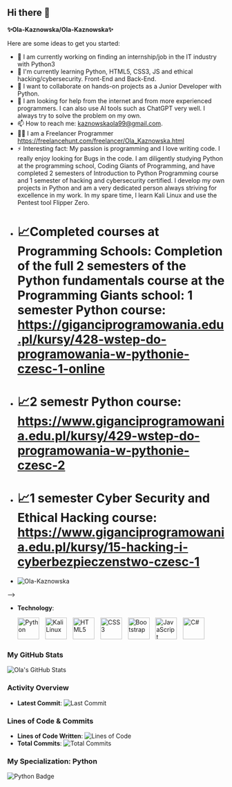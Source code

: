 ## Hi there 👋


**✨Ola-Kaznowska/Ola-Kaznowska✨**

Here are some ideas to get you started:

- 🔭 I am currently working on finding an internship/job in the IT industry with Python3
- 🌱 I'm currently learning Python, HTML5, CSS3, JS and ethical hacking/cybersecurity. Front-End and Back-End. 
- 👯 I want to collaborate on hands-on projects as a Junior Developer with Python.
- 🤔 I am looking for help from the internet and from more experienced programmers. I can also use AI tools such as ChatGPT very well. I always try to solve the problem on my own.  
- 📫 How to reach me: kaznowskaola99@gmail.com.
- 👩‍💻 I am a Freelancer Programmer  https://freelancehunt.com/freelancer/Ola_Kaznowska.html 
- ⚡ Interesting fact: My passion is programming and I love writing code. I really enjoy looking for Bugs in the code. I am diligently studying Python at the programming school, Coding Giants of Programming, and have completed 2 semesters of Introduction to Python Programming course and 1 semester of hacking and cybersecurity certified. I develop my own projects in Python and am a very dedicated person always striving for excellence in my work. In my spare time, I learn Kali Linux and use the Pentest tool Flipper Zero.
- # 📈Completed courses at Programming Schools: Completion of the full 2 semesters of the Python fundamentals course at the Programming Giants school: 1 semester Python course: https://giganciprogramowania.edu.pl/kursy/428-wstep-do-programowania-w-pythonie-czesc-1-online
- # 📈2 semestr Python course: https://www.giganciprogramowania.edu.pl/kursy/429-wstep-do-programowania-w-pythonie-czesc-2
- # 📈1 semester Cyber Security and Ethical Hacking course: https://www.giganciprogramowania.edu.pl/kursy/15-hacking-i-cyberbezpieczenstwo-czesc-1
- <p align="left"> <img src="https://komarev.com/ghpvc/?username=Ola-Kaznowska&label=Profile%20views&color=3cb371" alt="Ola-Kaznowska" /> </p>
-->

- **Technology**:
   <p>
    <img src="https://cdn.jsdelivr.net/gh/devicons/devicon/icons/python/python-original.svg" alt="Python" width="50" height="50" style="margin-right: 10px;">
    <img src="https://upload.wikimedia.org/wikipedia/commons/2/2b/Kali-dragon-icon.svg" alt="Kali Linux" width="50" height="50" style="margin-right: 10px;">
    <img src="https://upload.wikimedia.org/wikipedia/commons/3/38/HTML5_Badge.svg" alt="HTML5" width="50" height="50" style="margin-right: 10px;">
    <img src="https://upload.wikimedia.org/wikipedia/commons/6/62/CSS3_logo.svg" alt="CSS3" width="50" height="50" style="margin-right: 10px;">
    <img src="https://upload.wikimedia.org/wikipedia/commons/b/b2/Bootstrap_logo.svg" alt="Bootstrap" width="50" height="50" style="margin-right: 10px;">
    <img src="https://upload.wikimedia.org/wikipedia/commons/6/6a/JavaScript-logo.png" alt="JavaScript" width="50" height="50" style="margin-right: 10px;">
    <img src="https://cdn.jsdelivr.net/gh/devicons/devicon/icons/csharp/csharp-original.svg" alt="C#" width="50" height="50" style="margin-right: 10px;">
  </p>



### My GitHub Stats

![Ola's GitHub Stats](https://github-readme-stats.vercel.app/api?username=Ola-Kaznowska&show_icons=true&count_private=true&hide_title=true)

### Activity Overview
- **Latest Commit**: ![Last Commit](https://github-readme-stats.vercel.app/api/last-commit?username=Ola-Kaznowska)

### Lines of Code & Commits
- **Lines of Code Written**: ![Lines of Code](https://github-readme-stats.vercel.app/api/top-langs/?username=Ola-Kaznowska&langs_count=10&layout=compact)
- **Total Commits**: ![Total Commits](https://img.shields.io/github/commits-since/Ola-Kaznowska/Ola-Kaznowska/latest)

### My Specialization: Python
![Python Badge](https://img.shields.io/badge/-Python-3776AB?style=flat&logo=python)







